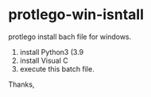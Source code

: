 # protlego-win-isntall


protlego install bach file for windows.

1. install Python3 (3.9 
2. install Visual C
3. execute this batch file.

Thanks,

